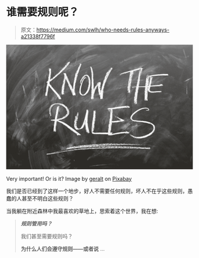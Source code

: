 # 谁需要规则呢？

> 原文：<https://medium.com/swlh/who-needs-rules-anyways-a21338f7796f>

![](img/2b3eb3035e4cccf77661d39256480083.png)

Very important! Or is it? Image by [geralt](https://pixabay.com/de/users/geralt-9301/) on [Pixabay](https://pixabay.com)

我们是否已经到了这样一个地步，好人不需要任何规则，坏人不在乎这些规则，愚蠢的人甚至不明白这些规则？

当我躺在附近森林中我最喜欢的草地上，思索着这个世界，我在想:

> ***规则管用吗？***
> 
> 我们甚至需要规则吗？
> 
> **为什么人们会遵守规则——或者说** …